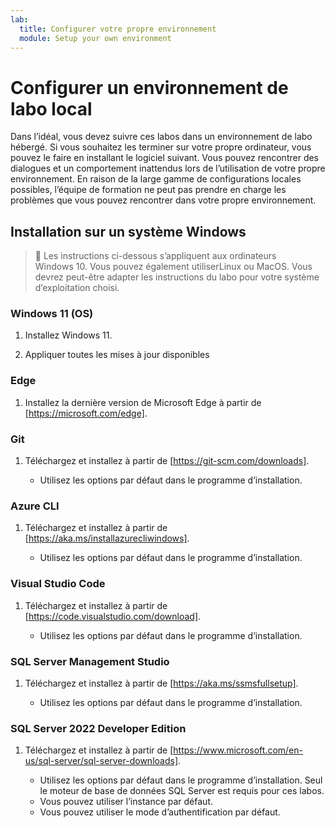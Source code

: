 ```yaml
---
lab:
  title: Configurer votre propre environnement
  module: Setup your own environment
---
```


# Configurer un environnement de labo local

Dans l’idéal, vous devez suivre ces labos dans un environnement de labo hébergé. Si vous souhaitez les terminer sur votre propre ordinateur, vous pouvez le faire en installant le logiciel suivant. Vous pouvez rencontrer des dialogues et un comportement inattendus lors de l’utilisation de votre propre environnement. En raison de la large gamme de configurations locales possibles, l’équipe de formation ne peut pas prendre en charge les problèmes que vous pouvez rencontrer dans votre propre environnement.

## Installation sur un système Windows

> &#128221; Les instructions ci-dessous s’appliquent aux ordinateurs Windows 10. Vous pouvez également utiliserLinux ou MacOS. Vous devrez peut-être adapter les instructions du labo pour votre système d’exploitation choisi.

### Windows 11 (OS)

1. Installez Windows 11.

1. Appliquer toutes les mises à jour disponibles

### Edge

1. Installez la dernière version de Microsoft Edge à partir de [https://microsoft.com/edge].

### Git

1. Téléchargez et installez à partir de [https://git-scm.com/downloads].

    - Utilisez les options par défaut dans le programme d’installation.

### Azure CLI

1. Téléchargez et installez à partir de [https://aka.ms/installazurecliwindows].

    - Utilisez les options par défaut dans le programme d’installation.

### Visual Studio Code

1. Téléchargez et installez à partir de [https://code.visualstudio.com/download].

    - Utilisez les options par défaut dans le programme d’installation.

### SQL Server Management Studio

1. Téléchargez et installez à partir de [https://aka.ms/ssmsfullsetup].

    - Utilisez les options par défaut dans le programme d’installation.

### SQL Server 2022 Developer Edition

1. Téléchargez et installez à partir de [https://www.microsoft.com/en-us/sql-server/sql-server-downloads].

    - Utilisez les options par défaut dans le programme d’installation. Seul le moteur de base de données SQL Server est requis pour ces labos.
    - Vous pouvez utiliser l’instance par défaut.
    - Vous pouvez utiliser le mode d’authentification par défaut.
